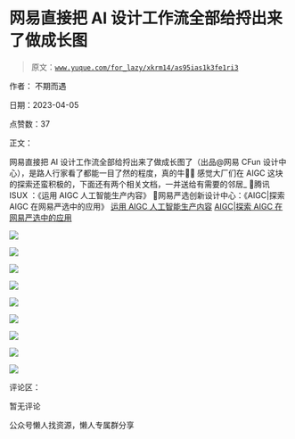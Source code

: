 # 网易直接把 AI 设计工作流全部给捋出来了做成长图

> 原文：[`www.yuque.com/for_lazy/xkrm14/as95ias1k3fe1ri3`](https://www.yuque.com/for_lazy/xkrm14/as95ias1k3fe1ri3)



作者： 不期而遇



日期：2023-04-05



点赞数：37



正文：



网易直接把 AI 设计工作流全部给捋出来了做成长图了（出品@网易 CFun 设计中心），是路人行家看了都能一目了然的程度，真的牛👏🏻 感觉大厂们在 AIGC 这块的探索还蛮积极的，下面还有两个相关文档，一并送给有需要的邻居_ 🐧腾讯 ISUX ：《运用 AIGC 人工智能生产内容》 🐷网易严选创新设计中心：《AIGC|探索 AIGC 在网易严选中的应用》 [运用 AIGC 人工智能生产内容](https://mp.weixin.qq.com/s/b10sqhA9-IvUT44U9-5dLA) [AIGC|探索 AIGC 在网易严选中的应用](https://mp.weixin.qq.com/s/GargWzAGH7QyRanIgZxiCQ)



![](img/088de730d981ddf4a2b0ce5bafbd9d7d.png)



![](img/41e3a29c8f82f9c8cc54721f82c82780.png)



![](img/97662e991ba5cc12527d844ac36fa3d6.png)



![](img/d79f9f5f0ef59c427291ada90ed2e034.png)



![](img/45291e9325032f19c3a19b2af0cabcf8.png)



![](img/dba134a359c31982c53097b3ee334cf5.png)



![](img/2f2631cd3eefb9d58ed2ddd73f652d2e.png)



![](img/655d3debe294ac46338cf84bc9b3008f.png)



![](img/6a087ff50e0649d5b4a8c0fef0fc11c0.png)



评论区：



暂无评论



公众号懒人找资源，懒人专属群分享


